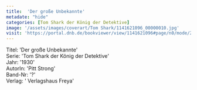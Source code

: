```yaml
---
title:  'Der große Unbekannte'
metadate: "hide"
categories: [Tom Shark der König der Detektive]
image: '/assets/images/coverart/Tom Shark/1141621096_00000010.jpg'
visit: 'https://portal.dnb.de/bookviewer/view/1141621096#page/n0/mode/2up'
---
```

Titel: 'Der große Unbekannte' <br>
Serie: 'Tom Shark der König der Detektive' <br>
Jahr: '1930' <br>
AutorIn: 'Pitt Strong' <br>
Band-Nr: '?' <br>
Verlag: ' Verlagshaus Freya'